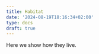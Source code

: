 ```yaml
---
title: Habitat
date: '2024-08-19T18:16:34+02:00'
type: docs
draft: true
---
```


Here we show how they live.